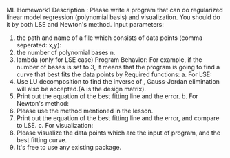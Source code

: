 ML Homework1
Description :
Please write a program that can do regularized linear model regression (polynomial basis) and
visualization.
You should do it by both LSE and Newton's method.
Input parameters:
1. the path and name of a file which consists of data points (comma seperated: x,y):
2. the number of polynomial bases n.
3. lambda (only for LSE case)
Program Behavior: For example, if the number of bases is set to 3, it means that the program
is going to find a curve that best fits the data points by
Required functions:
a. For LSE:
1. Use LU decomposition to find the inverse of , Gauss-Jordan
elimination will also be accepted.(A is the design matrix).
2. Print out the equation of the best fitting line and the error.
b. For Newton's method:
1. Please use the method mentioned in the lesson.
2. Print out the equation of the best fitting line and the error, and compare to LSE.
c. For visualization:
1. Please visualize the data points which are the input of program, and the best
fitting curve.
2. It's free to use any existing package.
